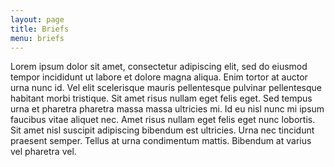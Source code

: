 ```yaml
---
layout: page
title: Briefs
menu: briefs
---
```


Lorem ipsum dolor sit amet, consectetur adipiscing elit, sed do eiusmod tempor incididunt ut labore et dolore magna aliqua. Enim tortor at auctor urna nunc id. Vel elit scelerisque mauris pellentesque pulvinar pellentesque habitant morbi tristique. Sit amet risus nullam eget felis eget. Sed tempus urna et pharetra pharetra massa massa ultricies mi. Id eu nisl nunc mi ipsum faucibus vitae aliquet nec. Amet risus nullam eget felis eget nunc lobortis. Sit amet nisl suscipit adipiscing bibendum est ultricies. Urna nec tincidunt praesent semper. Tellus at urna condimentum mattis. Bibendum at varius vel pharetra vel.